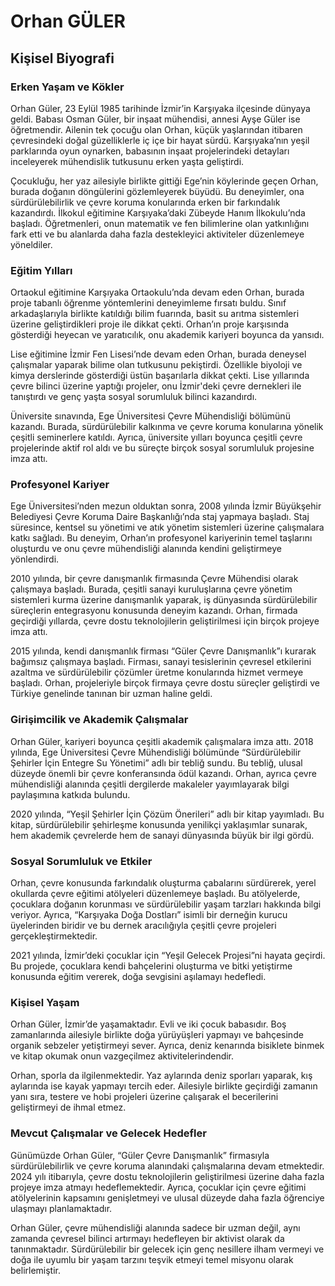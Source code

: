 # Orhan GÜLER

## Kişisel Biyografi

### Erken Yaşam ve Kökler

Orhan Güler, 23 Eylül 1985 tarihinde İzmir’in Karşıyaka ilçesinde dünyaya geldi. Babası Osman Güler, bir inşaat mühendisi, annesi Ayşe Güler ise öğretmendir. Ailenin tek çocuğu olan Orhan, küçük yaşlarından itibaren çevresindeki doğal güzelliklerle iç içe bir hayat sürdü. Karşıyaka’nın yeşil parklarında oyun oynarken, babasının inşaat projelerindeki detayları inceleyerek mühendislik tutkusunu erken yaşta geliştirdi.

Çocukluğu, her yaz ailesiyle birlikte gittiği Ege’nin köylerinde geçen Orhan, burada doğanın döngülerini gözlemleyerek büyüdü. Bu deneyimler, ona sürdürülebilirlik ve çevre koruma konularında erken bir farkındalık kazandırdı. İlkokul eğitimine Karşıyaka’daki Zübeyde Hanım İlkokulu’nda başladı. Öğretmenleri, onun matematik ve fen bilimlerine olan yatkınlığını fark etti ve bu alanlarda daha fazla destekleyici aktiviteler düzenlemeye yöneldiler.

### Eğitim Yılları

Ortaokul eğitimine Karşıyaka Ortaokulu’nda devam eden Orhan, burada proje tabanlı öğrenme yöntemlerini deneyimleme fırsatı buldu. Sınıf arkadaşlarıyla birlikte katıldığı bilim fuarında, basit su arıtma sistemleri üzerine geliştirdikleri proje ile dikkat çekti. Orhan’ın proje karşısında gösterdiği heyecan ve yaratıcılık, onu akademik kariyeri boyunca da yansıdı.

Lise eğitimine İzmir Fen Lisesi’nde devam eden Orhan, burada deneysel çalışmalar yaparak bilime olan tutkusunu pekiştirdi. Özellikle biyoloji ve kimya derslerinde gösterdiği üstün başarılarla dikkat çekti. Lise yıllarında çevre bilinci üzerine yaptığı projeler, onu İzmir'deki çevre dernekleri ile tanıştırdı ve genç yaşta sosyal sorumluluk bilinci kazandırdı.

Üniversite sınavında, Ege Üniversitesi Çevre Mühendisliği bölümünü kazandı. Burada, sürdürülebilir kalkınma ve çevre koruma konularına yönelik çeşitli seminerlere katıldı. Ayrıca, üniversite yılları boyunca çeşitli çevre projelerinde aktif rol aldı ve bu süreçte birçok sosyal sorumluluk projesine imza attı.

### Profesyonel Kariyer

Ege Üniversitesi’nden mezun olduktan sonra, 2008 yılında İzmir Büyükşehir Belediyesi Çevre Koruma Daire Başkanlığı’nda staj yapmaya başladı. Staj süresince, kentsel su yönetimi ve atık yönetim sistemleri üzerine çalışmalara katkı sağladı. Bu deneyim, Orhan’ın profesyonel kariyerinin temel taşlarını oluşturdu ve onu çevre mühendisliği alanında kendini geliştirmeye yönlendirdi.

2010 yılında, bir çevre danışmanlık firmasında Çevre Mühendisi olarak çalışmaya başladı. Burada, çeşitli sanayi kuruluşlarına çevre yönetim sistemleri kurma üzerine danışmanlık yaparak, iş dünyasında sürdürülebilir süreçlerin entegrasyonu konusunda deneyim kazandı. Orhan, firmada geçirdiği yıllarda, çevre dostu teknolojilerin geliştirilmesi için birçok projeye imza attı.

2015 yılında, kendi danışmanlık firması “Güler Çevre Danışmanlık”ı kurarak bağımsız çalışmaya başladı. Firması, sanayi tesislerinin çevresel etkilerini azaltma ve sürdürülebilir çözümler üretme konularında hizmet vermeye başladı. Orhan, projeleriyle birçok firmaya çevre dostu süreçler geliştirdi ve Türkiye genelinde tanınan bir uzman haline geldi.

### Girişimcilik ve Akademik Çalışmalar

Orhan Güler, kariyeri boyunca çeşitli akademik çalışmalara imza attı. 2018 yılında, Ege Üniversitesi Çevre Mühendisliği bölümünde “Sürdürülebilir Şehirler İçin Entegre Su Yönetimi” adlı bir tebliğ sundu. Bu tebliğ, ulusal düzeyde önemli bir çevre konferansında ödül kazandı. Orhan, ayrıca çevre mühendisliği alanında çeşitli dergilerde makaleler yayımlayarak bilgi paylaşımına katkıda bulundu.

2020 yılında, “Yeşil Şehirler İçin Çözüm Önerileri” adlı bir kitap yayımladı. Bu kitap, sürdürülebilir şehirleşme konusunda yenilikçi yaklaşımlar sunarak, hem akademik çevrelerde hem de sanayi dünyasında büyük bir ilgi gördü.

### Sosyal Sorumluluk ve Etkiler

Orhan, çevre konusunda farkındalık oluşturma çabalarını sürdürerek, yerel okullarda çevre eğitimi atölyeleri düzenlemeye başladı. Bu atölyelerde, çocuklara doğanın korunması ve sürdürülebilir yaşam tarzları hakkında bilgi veriyor. Ayrıca, “Karşıyaka Doğa Dostları” isimli bir derneğin kurucu üyelerinden biridir ve bu dernek aracılığıyla çeşitli çevre projeleri gerçekleştirmektedir.

2021 yılında, İzmir’deki çocuklar için “Yeşil Gelecek Projesi”ni hayata geçirdi. Bu projede, çocuklara kendi bahçelerini oluşturma ve bitki yetiştirme konusunda eğitim vererek, doğa sevgisini aşılamayı hedefledi.

### Kişisel Yaşam

Orhan Güler, İzmir’de yaşamaktadır. Evli ve iki çocuk babasıdır. Boş zamanlarında ailesiyle birlikte doğa yürüyüşleri yapmayı ve bahçesinde organik sebzeler yetiştirmeyi sever. Ayrıca, deniz kenarında bisiklete binmek ve kitap okumak onun vazgeçilmez aktivitelerindendir.

Orhan, sporla da ilgilenmektedir. Yaz aylarında deniz sporları yaparak, kış aylarında ise kayak yapmayı tercih eder. Ailesiyle birlikte geçirdiği zamanın yanı sıra, testere ve hobi projeleri üzerine çalışarak el becerilerini geliştirmeyi de ihmal etmez.

### Mevcut Çalışmalar ve Gelecek Hedefler

Günümüzde Orhan Güler, “Güler Çevre Danışmanlık” firmasıyla sürdürülebilirlik ve çevre koruma alanındaki çalışmalarına devam etmektedir. 2024 yılı itibarıyla, çevre dostu teknolojilerin geliştirilmesi üzerine daha fazla projeye imza atmayı hedeflemektedir. Ayrıca, çocuklar için çevre eğitimi atölyelerinin kapsamını genişletmeyi ve ulusal düzeyde daha fazla öğrenciye ulaşmayı planlamaktadır.

Orhan Güler, çevre mühendisliği alanında sadece bir uzman değil, aynı zamanda çevresel bilinci artırmayı hedefleyen bir aktivist olarak da tanınmaktadır. Sürdürülebilir bir gelecek için genç nesillere ilham vermeyi ve doğa ile uyumlu bir yaşam tarzını teşvik etmeyi temel misyonu olarak belirlemiştir.